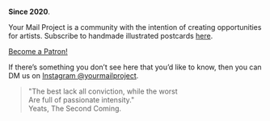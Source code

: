 **Since 2020**.

Your Mail Project is a community with the intention of creating opportunities for artists. Subscribe to handmade illustrated postcards <a href="https://www.patreon.com/kvshvl?fan_landing=true" target="_blank">here</a>.

<div class="roadmap-spacer-1"></div>

<p>
<a class="btn" href="https://www.patreon.com/kvshvl?fan_landing=true" target="_blank">Become a Patron!</a><br>
</p>

<div class="roadmap-spacer-2"></div>

If there’s something you don’t see here that you’d like to know, then you can DM us on <a href="https://www.instagram.com/yourmailproject" target="_blank">Instagram @yourmailproject</a>.

> "The best lack all conviction, while the worst  
Are full of passionate intensity."  
> Yeats, The Second Coming.
